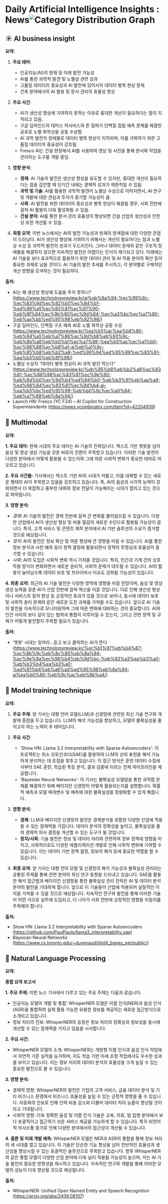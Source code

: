 # Daily Artificial Intelligence Insights : News![Category Distribution Graph](news_2024-11-22.png)

## ☀️ AI business insight

**요약:**

1. **주요 테마**:
   - 인공지능(AI)의 현재 및 미래 발전 가능성
   - AI를 통한 과학적 발견 및 노벨상 관련 성과
   - 고품질 데이터의 중요성과 AI 발전에 있어서의 데이터 병목 현상 문제
   - 건축 분야에서의 AI 활용 및 문서 관리의 효율성 향상

2. **주요 사건**:
   - AI가 생산성 향상에 기여하지 못하는 이유로 중대한 개선이 필요하다는 점이 지적되고 있음.
   - 구글 딥마인드의 데미스 허사비스와 존 점퍼가 단백질 접힘 예측 문제를 해결한 공로로 노벨 화학상을 공동 수상함.
   - AI 과학 발전의 장애물로 데이터 병목 현상이 지적되며, 이를 극복하기 위한 고품질 데이터의 중요성이 강조됨.
   - Fresco AI는 건설 현장에서 AI를 사용하여 영상 및 사진을 통해 문서화 작업을 관리하는 도구를 개발 중임.

3. **영향 분석**:
   - **경제**: AI 기술의 발전은 생산성 향상을 유도할 수 있지만, 중대한 개선이 필요하다는 점을 감안할 때 단기간 내에는 경제적 성과가 제한적일 수 있음.
   - **과학 및 기술**: AI를 활용한 과학적 발견이 노벨상 수상으로 이어지면서, AI 연구 및 개발에 대한 관심과 투자가 증가할 가능성이 큼.
   - **사회**: AI 발전을 위한 데이터의 중요성과 병목 현상이 해결될 경우, 사회 전반에 걸쳐 AI 활용이 더욱 활성화될 수 있음.
   - **건설 분야**: AI를 통한 문서 관리 효율성이 향상되면 건설 산업의 생산성과 안전성 또한 개선될 수 있음.

4. **최종 요약**:
   이번 뉴스에서는 AI의 발전 가능성과 현재의 한계점에 대한 다양한 관점이 드러났다. AI가 생산성 향상에 기여하기 위해서는 개선이 필요하다는 점과 노벨상 수상 등 과학적 발전의 성과가 두드러진다. 그러나 데이터 문제와 같은 구조적 장애물을 해결하지 않으면 지속적인 발전은 어렵다는 인식이 제기되고 있다. 미래에는 AI 기술을 보다 효과적으로 활용하기 위한 데이터 관리 및 AI 적용 분야의 확산 등이 중요한 과제로 남을 것이다. AI 기술의 발전 추세를 주시하고, 각 분야별로 구체적인 개선 방향을 모색하는 것이 필요하다.

**출처:**

 - AI는 왜 생산성 향상에 도움을 주지 못하나? (https://www.technologyreview.kr/ai%eb%8a%94-%ec%99%9c-%ec%83%9d%ec%82%b0%ec%84%b1-%ed%96%a5%ec%83%81%ec%97%90-%eb%8f%84%ec%9b%80%ec%9d%84-%ec%a3%bc%ec%a7%80-%eb%aa%bb%ed%95%98%eb%82%98/)
 - 구글 딥마인드, 단백질 구조 예측 AI로 노벨 화학상 공동 수상 (https://www.technologyreview.kr/%ea%b5%ac%ea%b8%80-%eb%94%a5%eb%a7%88%ec%9d%b8%eb%93%9c-%eb%8b%a8%eb%b0%b1%ec%a7%88-%ea%b5%ac%ec%a1%b0-%ec%98%88%ec%b8%a1-ai%eb%a1%9c-%eb%85%b8%eb%b2%a8-%ed%99%94%ed%95%99%ec%83%81-%ea%b3%b5%eb%8f%99/)
 - 노벨상 수상자 “데이터 병목 현상이 AI 과학 발전 막는다” (https://www.technologyreview.kr/%eb%85%b8%eb%b2%a8%ec%83%81-%ec%88%98%ec%83%81%ec%9e%90-%eb%8d%b0%ec%9d%b4%ed%84%b0-%eb%b3%91%eb%aa%a9-%ed%98%84%ec%83%81%ec%9d%b4-ai-%ea%b3%bc%ed%95%99-%eb%b0%9c%ec%a0%84-%eb%a7%89%eb%8a%94/)
 - Launch HN: Fresco (YC F24) – AI Copilot for Construction Superintendents (https://news.ycombinator.com/item?id=42204939)


## 🎇 Multimodal

**요약:**

**1. 주요 테마:**
현재 시대의 주요 테마는 AI 기술의 진화입니다. 텍스트 기반 챗봇을 넘어 음성 및 영상 생성 기능을 갖춘 AI로의 전환이 주목받고 있습니다. 이러한 기술 발전이 다양한 분야에서 어떻게 활용될 수 있는지와 그에 따른 사회적 변화가 중요한 테마로 떠오르고 있습니다.

**2. 주요 사건들:**
기사에서는 텍스트 기반 AI의 시대가 저물고, 이를 대체할 수 있는 새로운 형태의 AI가 주목받고 있음을 강조하고 있습니다. 즉, AI의 음성과 시각적 능력이 강화되면서 더 복잡하고 풍부한 대화와 정보 전달이 가능해지는 시대가 열리고 있는 것으로 파악됩니다.

**3. 영향 분석:**
- *경제:* AI 기술의 발전은 경제 전반에 걸쳐 큰 변화를 불러일으킬 수 있습니다. 다양한 산업에서 AI가 생산성 향상 및 비용 절감의 새로운 수단으로 활용될 가능성이 큽니다. 특히, 고객 서비스 및 콘텐츠 제작 분야에서 AI 기반 솔루션의 수요가 증가할 것으로 예상됩니다.
- *정치:* AI의 발전은 정보 확산 및 여론 형성에 큰 영향을 미칠 수 있습니다. AI를 통한 정보 분석과 사전 예측 등이 정책 결정에 활용되면서 정책의 투명성과 효율성이 증가할 수 있습니다.
- *사회:* AI의 도입은 사회적 변화 역시 가져올 것입니다. 특히, 인간과 기계 간의 상호작용 방식이 변화하면서 새로운 윤리적, 사회적 문제가 대두될 수 있습니다. AI의 활용이 늘어날수록 데이터 보호 및 프라이버시 이슈도 강화될 가능성이 있습니다.

**4. 최종 요약:**
최근의 AI 기술 발전은 다양한 영역에 영향을 미칠 전망이며, 음성 및 영상 생성 능력을 갖춘 AI가 산업 전반에 걸쳐 혁신을 이끌 것입니다. 이로 인해 생산성 향상이나 서비스의 질적 향상 등 긍정적인 효과가 있을 것으로 보이나, 동시에 데이터 보호 및 사회적 윤리 문제와 같은 새로운 도전 과제를 가져올 수도 있습니다. 앞으로 AI 기술의 발전을 지속적으로 모니터링하며 그에 따른 변화에 대비하는 것이 중요합니다. AI와 인간 사이의 보다 깊이 있는 협력과 통합이 이루어질 수 있는지, 그리고 관련 정책 및 규제가 어떻게 발전할지 주목할 필요가 있습니다.

**출처:**

 - ‘챗봇’ 시대는 잊어라…듣고 보고 클릭하는 AI가 뜬다 (https://www.technologyreview.kr/%ec%b1%97%eb%b4%87-%ec%8b%9c%eb%8c%80%eb%8a%94-%ec%9e%8a%ec%96%b4%eb%9d%bc-%eb%93%a3%ea%b3%a0-%eb%b3%b4%ea%b3%a0-%ed%81%b4%eb%a6%ad%ed%95%98%eb%8a%94-ai%ea%b0%80-%eb%9c%ac%eb%8b%a4/)


## 🎠 Model training technique

**요약:**

1. **주요 주제**:
   양 기사는 대형 언어 모델(LLM)과 신경망에 관련된 최신 기술 연구와 개발에 중점을 두고 있습니다. LLM의 해석 가능성을 향상하고, 모델의 불확실성을 줄이고자 하는 노력이 주 테마입니다.

2. **주요 사건**:
   - 'Show HN: Llama 3.2 Interpretability with Sparse Autoencoders': 이 프로젝트는 희소 오토인코더(SAE)를 활용하여 LLM의 상위 표현을 해석 가능하게 분리하는 데 초점을 맞추고 있습니다. 이 접근 방식은 훈련 데이터 수집에서부터 SAE 훈련, 학습된 특징 분석, 결과 검증에 이르는 전체 파이프라인을 제공합니다.
   - 'Bayesian Neural Networks': 이 기사는 불확실성 모델링을 통한 과적합 문제를 해결하기 위해 베이지안 신경망이 어떻게 활용되는지를 설명합니다. 확률적 예측과 모델 매개변수 및 예측에 대한 불확실성을 정량화할 수 있게 해줍니다.

3. **영향 분석**:
   - **경제**: LLM과 베이지안 신경망의 발전은 경제분석을 포함한 다양한 산업에 적용될 수 있는 잠재력을 가집니다. 데이터 분석의 정확성을 높이고, 불확실성을 줄여 경제적 의사 결정을 개선할 수 있는 도구가 될 것입니다.
   - **정치/사회**: 기술 발전은 정보 및 데이터 처리와 관련하여 정부 정책에 영향을 미치고, 사회적으로도 다양한 애플리케이션 개발로 인해 사회적 변화에 기여할 수 있습니다. 이는 데이터 기반 정책 결정, 정보의 해석 등에 중요한 역할을 할 수 있습니다.

4. **최종 요약**:
   양 기사는 대형 언어 모델 및 신경망의 해석 가능성과 불확실성 관리라는 공통된 주제를 통해 관련 분야의 최신 연구 동향을 드러내고 있습니다. SAE를 활용한 해석 접근법과 베이지안 신경망을 통한 불확실성 관리 전략은 AI 및 데이터 분석 분야의 발전을 기대하게 합니다. 앞으로 이 기술들이 산업에 적용되어 실질적인 이익을 가져올 수 있을 것으로 예상됩니다. 지속적인 연구와 발전을 통해 이러한 기술이 어떤 식으로 실무에 도입되고, 더 나아가 사회 전반에 긍정적인 영향을 미칠지를 주목해야 합니다.

**출처:**

 - Show HN: Llama 3.2 Interpretability with Sparse Autoencoders (https://github.com/PaulPauls/llama3_interpretability_sae)
 - Bayesian Neural Networks (https://www.cs.toronto.edu/~duvenaud/distill_bayes_net/public/)


## 💙 Natural Language Processing

**요약:**

**종합 요약 보고서**

**1. 주요 주제:**
이번 뉴스 기사에서 다루고 있는 주요 주제는 다음과 같습니다.
- 인공지능 모델의 개발 및 통합: WhisperNER 모델은 이름 인식(NER)과 음성 인식(ASR)을 통합하여 실제 활용 가능한 유용한 정보를 제공하는 새로운 접근방식으로 소개되고 있습니다.
- 정보 처리의 진보: WhisperNER의 등장은 정보 처리의 정확성과 정보성을 동시에 개선할 수 있는 잠재력을 가지고 있음을 시사합니다.

**2. 주요 사건:**
- WhisperNER 모델의 소개: WhisperNER는 개방형 이름 인식과 음성 인식 작업에서 자연적 기준 실적을 능가하며, 지도 학습 기반 미세 조정 작업에서도 우수한 성과를 보이고 있습니다. 이는 정보 처리와 데이터 분석의 효율성을 크게 높일 수 있는 중요한 발전으로 볼 수 있습니다.

**3. 영향 분석:**
- 경제적 영향: WhisperNER의 발전은 기업의 고객 서비스, 금융 데이터 분석 및 기타 비즈니스 환경에서 비즈니스 효율성을 높일 수 있는 긍정적 영향을 줄 수 있습니다. 자동화의 진보로 인해 인력 비용 감소와 더불어 데이터 처리 능률이 향상될 것이라고 기대됩니다.
- 사회적 영향: 더욱 정확한 음성 및 이름 인식 기술은 교육, 의료, 법 집행 분야에서 보다 포괄적이고 접근하기 쉬운 서비스 제공을 가능하게 할 수 있습니다. 특히 비언어적 의사소통 증가로 인해 다양한 분야에서의 접근성이 개선될 수 있습니다.

**4. 결론 및 미래 개발 예측:**
WhisperNER 모델은 NER과 ASR의 통합을 통해 정보 처리의 새 시대를 열고 있습니다. 이 기술은 단순한 기능 향상을 넘어 전반적인 효율성과 생산성을 향상시킬 수 있는 포괄적인 솔루션으로 주목받고 있습니다. 향후 WhisperNER와 같은 통합 모델이 다양한 산업 분야에 더욱 널리 적용될 가능성이 높으며, 이는 AI 기술 발전의 중요한 방향성을 제시하고 있습니다. 지속적인 연구와 개발을 통해 이러한 모델의 성능이 더욱 향상될 것으로 예상됩니다.

**출처:**

 - WhisperNER: Unified Open Named Entity and Speech Recognition (https://arxiv.org/abs/2409.08107)


